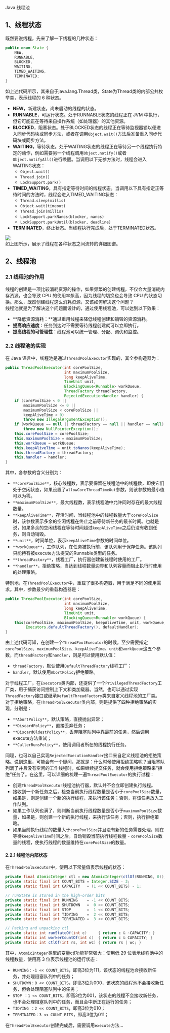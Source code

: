 Java 线程池
<a name="PhvBs"></a>
## 1、线程状态
既然要说线程，先来了解一下线程的几种状态：
```java
public enum State {
	NEW,
	RUNNABLE,
	BLOCKED,
	WAITING,
	TIMED_WAITING,
	TERMINATED;
}
```
如上述代码所示，其来自于java.lang.Thread类，State为Thread类的内部公共枚举类，表示线程的 6 种状态。

- **NEW**，新建状态。尚未启动的线程的状态。
- **RUNNABLE**，可运行状态。处于RUNNABLE状态的线程正在 JVM 中执行，但它可能正在等待来自操作系统（如处理器）的其他资源。
- **BLOCKED**，阻塞状态。处于BLOCKED状态的线程正在等待监视器锁以便进入同步代码块或同步方法，或者在调用`Object.wait()`方法后准备重入同步代码块或同步方法。
- **WAITING**，等待状态。处于WAITING状态的线程正在等待另一个线程执行特定的动作，例如需要另一个线程调用`Object.notify()`或者`Object.notifyAll()`进行唤醒。当调用以下无参方法时，线程会进入WAITING状态：
   - `Object.wait()`
   - `Thread.join()`
   - `LockSupport.park()`
- **TIMED_WAITING**，具有指定等待时间的线程状态。当调用以下具有指定正等待时间的方法时，线程会进入TIMED_WAITING状态：
   - `Thread.sleep(millis)`
   - `Object.wait(timeout)`
   - `Thread.join(millis)`
   - `LockSupport.parkNanos(blocker, nanos)`
   - `LockSupport.parkUntil(blocker, deadline)`
- **TERMINATED**，终止状态。当线程执行完成后，处于TERMINATED状态。

![](https://cdn.nlark.com/yuque/0/2022/png/396745/1649732205816-03f0c817-affa-4d0c-8448-04bc01854869.png#clientId=u7f83e60f-4022-4&from=paste&id=udb57acbc&originHeight=714&originWidth=1080&originalType=url&ratio=1&rotation=0&showTitle=false&status=done&style=shadow&taskId=u687525ca-ce0d-429d-9bfd-a940daa3e15&title=)<br />如上图所示，展示了线程在各种状态之间流转的详细图谱。
<a name="tdfPg"></a>
## 2、线程池
<a name="PLFOU"></a>
### 2.1 线程池的作用
线程的创建是一项比较消耗资源的操作，如果频繁的创建线程，不仅会大量消耗内存资源，也会导致 CPU 的使用率飙高，因为线程的切换也会导致 CPU 的状态切换。那么，既然创建线程这么消耗资源，又该如何解决这个问题？<br />线程池就是为了解决这个问题而设计的，通过使用线程池，可以达到以下效果：

- **降低资源消耗：**通过重用线程来降低线程创建和销毁的资源消耗。
- **提高响应速度**：任务到达时不需要等待线程创建就可以立即执行。
- **提高线程的可管理性**：线程池可以统一管理、分配、调优和监控。
<a name="DPoBE"></a>
### 2.2 线程池的实现
在 Java 语言中，线程池是通过`ThreadPoolExecutor`实现的，其全参构造器为：
```java
public ThreadPoolExecutor(int corePoolSize,
						  int maximumPoolSize,
						  long keepAliveTime,
						  TimeUnit unit,
						  BlockingQueue<Runnable> workQueue,
						  ThreadFactory threadFactory,
						  RejectedExecutionHandler handler) {
	if (corePoolSize < 0 ||
		maximumPoolSize <= 0 ||
		maximumPoolSize < corePoolSize ||
		keepAliveTime < 0)
		throw new IllegalArgumentException();
	if (workQueue == null || threadFactory == null || handler == null)
		throw new NullPointerException();
	this.corePoolSize = corePoolSize;
	this.maximumPoolSize = maximumPoolSize;
	this.workQueue = workQueue;
	this.keepAliveTime = unit.toNanos(keepAliveTime);
	this.threadFactory = threadFactory;
	this.handler = handler;
}
```
其中，各参数的含义分别为：

- `**corePoolSize**`，核心线程数，表示要保留在线程池中的线程数，即使它们处于空闲状态，如果设置了`allowCoreThreadTimeOut`参数，则该参数的最小值可以为零。
- `**maximumPoolSize**`，最大线程数，表示线程池中允许同时存在的最大线程数量。
- `**keepAliveTime**`，存活时间，当线程池中的线程数量大于`corePoolSize`时，该参数表示多余的空闲线程在终止之前等待新任务的最长时间。也就是说，如果多余的空闲线程在等待时间超过`keepAliveTime`之后仍没有收到任务，则自动销毁。
- `**unit**`，时间单位，表示`keepAliveTime`参数的时间单位。
- `**workQueue**`，工作队列，在任务被执行前，该队列用于保存任务。该队列只能持有被execute方法提交的Runnable类型的任务。
- `**threadFactory**`，线程工厂，执行器创建新线程时使用的工厂。
- `**handler**`，拒绝策略，当达到线程数量边界和队列容量而阻止执行时使用的处理策略。

特别地，在`ThreadPoolExecutor`中，重载了很多构造器，用于满足不同的使用需求。其中，参数最少的重载构造器是：
```java
public ThreadPoolExecutor(int corePoolSize,
						  int maximumPoolSize,
						  long keepAliveTime,
						  TimeUnit unit,
						  BlockingQueue<Runnable> workQueue) {
	this(corePoolSize, maximumPoolSize, keepAliveTime, unit, workQueue,
		 Executors.defaultThreadFactory(), defaultHandler);
}
```
由上述代码可知，在创建一个`ThreadPoolExecutor`的时候，至少需要指定`corePoolSize`、`maximumPoolSize`、`keepAliveTime`、`unit`和`workQueue`这五个参数，而`threadFactory`和`handler`，则是可以使用默认值：

- `threadFactory`，默认使用`DefaultThreadFactory`线程工厂；
- `handler`，默认使用`AbortPolicy`拒绝策略。

对于线程工厂，在`Executors`类内部，还提供了一个`PrivilegedThreadFactory`工厂类，用于捕获访问控制上下文和类加载器。当然，也可以通过实现`ThreadFactory`接口或继承`DefaultThreadFactory`类来自定义线程池的工厂类。<br />对于拒绝策略，在`ThreadPoolExecutor`类内部，则是提供了四种拒绝策略的实现，分别是：

- `**AbortPolicy**`，默认策略，直接抛出异常；
- `**DiscardPolicy**`，直接丢弃任务；
- `**DiscardOldestPolicy**`，丢弃阻塞队列中靠最前的任务，然后调用execute方法重试；
- `**CallerRunsPolicy**`，使用调用者所在的线程执行任务。

同理，也可以自己实现`RejectedExecutionHandler`接口来自定义线程池的拒绝策略。说到这里，可能会有一个疑问，那就是：什么时候使用拒绝策略呢？当阻塞队列满了并且没有空闲的工作线程时，如果继续提交任务，就会使用拒绝策略来“拒绝”任务了。在这里，可以详细的梳理一遍`ThreadPoolExecutor`的执行过程：

- 创建`ThreadPoolExecutor`线程池执行器，默认并不会立即创建执行线程。
- 接收到一个新任务之后，检查当前执行线程数量是否小于`corePoolSize`数量，如果是，则是创建一个新的执行线程，来执行该任务；否则，将该任务放入工作队列。
- 如果工作队列也满了，则判断当前执行线程数量是否小于`maximumPoolSize`数量，如果是，则创建一个新的执行线程，来执行该任务；否则，执行拒绝策略。
- 如果当前执行线程的数量大于`corePoolSize`并且没有新的任务需要处理，则在等待`keepAliveTime`时间之后，自动销毁当前执行线程数量 - `corePoolSize`数量的线程，使执行线程的数量维持在`corePoolSize`的数量。
<a name="Fe8G5"></a>
#### 2.2.1 线程池内部状态
在`ThreadPoolExecutor`中，使用以下常量值表示线程的状态：
```java
private final AtomicInteger ctl = new AtomicInteger(ctlOf(RUNNING, 0));
private static final int COUNT_BITS = Integer.SIZE - 3;
private static final int CAPACITY   = (1 << COUNT_BITS) - 1;

// runState is stored in the high-order bits
private static final int RUNNING    = -1 << COUNT_BITS;
private static final int SHUTDOWN   =  0 << COUNT_BITS;
private static final int STOP       =  1 << COUNT_BITS;
private static final int TIDYING    =  2 << COUNT_BITS;
private static final int TERMINATED =  3 << COUNT_BITS;

// Packing and unpacking ctl
private static int runStateOf(int c)     { return c & ~CAPACITY; }
private static int workerCountOf(int c)  { return c & CAPACITY; }
private static int ctlOf(int rs, int wc) { return rs | wc; }
```
其中，`AtomicInteger`类型的变量ctl功能非常强大：使用低 29 位表示线程池中的线程数量，使用高 3 位表示线程池的运行状态：

- `RUNNING：-1 << COUNT_BITS`，即高3位为111，该状态的线程池会接收新任务，并处理阻塞队列中的任务；
- `SHUTDOWN：0 << COUNT_BITS`，即高3位为000，该状态的线程池不会接收新任务，但会处理阻塞队列中的任务；
- `STOP ：1 << COUNT_BITS`，即高3位为001，该状态的线程不会接收新任务，也不会处理阻塞队列中的任务，而且会中断正在运行的任务；
- `TIDYING ：2 << COUNT_BITS`，即高3位为010；
- `TERMINATED：3 << COUNT_BITS`，即高3位为011；

在`ThreadPoolExecutor`创建完成后，需要调用`execute`方法…
